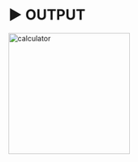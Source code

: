 # :arrow_forward: OUTPUT 
<img width="239" alt="calculator" src="https://user-images.githubusercontent.com/41688158/179026661-04605e54-d713-4917-816d-eb3ceb1da42b.png">
